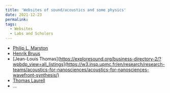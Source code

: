 ```yaml
---
title: 'Websites of sound/acoustics and some physics'
date: 2021-12-23
permalink: 
tags:
  - Websites
  - Labs and Scholors
---
```


* [Philip L. Marston](https://physics.wsu.edu/people/faculty/p-marston/)
* [Henrik Bruus](https://www.staff.dtu.dk/bruus)
* [Jean-Louis Thomas](https://exploresound.org/business-directory-2/?wpbdp_view=all_listings](https://w3.insp.upmc.fr/en/research/research-teams/acoustics-for-nanosciences/acoustics-for-nanosciences-wavefront-synthesis/)
* [Thomas Laurell](https://www.lunduniversity.lu.se/lucat/user/9fc38b1a99281b518f0dd2aed6e4dc44)
* ...
